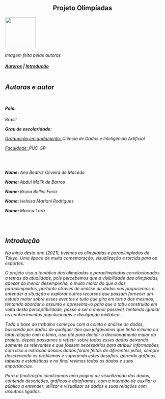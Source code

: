<center><h2>Projeto Olimpíadas</h2></center> <img src="https://4.bp.blogspot.com/-iqU-szxlqO8/V7SmLmm3wwI/AAAAAAAABfM/uSX4da9e4Q8NUIyRrCN3wH8gRFN5QyLJACLcB/s1600/aros2.jpg" width="100"> <p><i>Imagem feita pelas autoras<i/><p/>
	


<h4><a href="#about">Autoras</a> | <a href="#introduction">Introdução</a>

<br />
<br />	
	
<img src="https://madmais.vteximg.com.br/arquivos/ids/157184-0-0/LAMINADO-PERTECH-AZUL-REAL-PP3620-TX.jpg?v=637308454415300000" align="left" width="1000" height="5"/> 	
<h2 id="about">Autoras e autor</h2>

<br />

<p><strong>País: </strong></h4>Brasil</p>
<p><strong>Grau de escolaridade: </strong></p>
<p><u>Graduação em andamento: </u></strong>Ciência de Dados e Inteligência Artificial</p>
<p><u>Faculdade: </u></strong>PUC-SP</p>

<br />
<br />

<p><strong>Nome: </strong>Ana Beatriz Oliveira de Macedo</p> 
<p><strong>Nome: </strong>Abdul Malik de Barros</p> 
<p><strong>Nome: </strong>Bruna Bellini Faria</p> 
<p><strong>Nome: </strong>Heloisa Mariani Rodrigues</p> 
<p><strong>Nome: </strong>Marina Lara</p> 

<br />
<br />
	
<img src="https://i.pinimg.com/236x/23/1f/a8/231fa86033664b1ec6e42f8325a35b6c.jpg" align="left" width="1000" height="5"/> 
<h2 id="introduction">Introdução </h2>


<p>
	<p>No início desta ano (2021), tivemos as olimpíadas e paraolimpíadas de Tokyo. Uma época de muita comemoração, visualização e torcida para os esportes.</p>
	<p>O projeto visa a temática das olimpíadas e paraolimpíadas correlacionados a temas da atualidade, pois percebemos que a visibilidade das olimpíadas, apesar do menor desempenho, é muito maior do que a das paraolimpíadas, portanto através de análise de dados nos propusemos a entender a situação e explorar outros recursos que possam fornecer um estudo maior sobre esses eventos e tudo que gira em torno dos mesmos, tentando abordar o assunto e apresenta-lo para que o tabu construído em volta desta perceptibilidade, passe a ser o menor possível, tentando igualar os conhecimentos populacionais e divulgação midiática .</p>
	<p>Toda a base do trabalho começou com a coleta e análise de dados, buscando por dados de qualquer tipo que julgávamos que tinha mínima ou total relação com o tema, isso até para decidir o direcionamento maior do projeto, depois passamos a refletir sobre todos esses dados deixando somente os relevantes e que fossem necessários para atribuir informações, com isso a extração desses dados foram feitas de diferentes jeitos, sempre descrevendo os problemas e superando estes desafios, gerando gráficos, tabelas e estatísticas e no final revimos todos os dados e suas importâncias.</p>
	<p>Para a finalização idealizamos uma página de visualização dos dados, contendo descrições, gráficos e dataframes, com a intenção de auxiliar o público a entender, utilizar e visualizar os dados e suas relações com assutnos ligados.</p>
	
</p>
